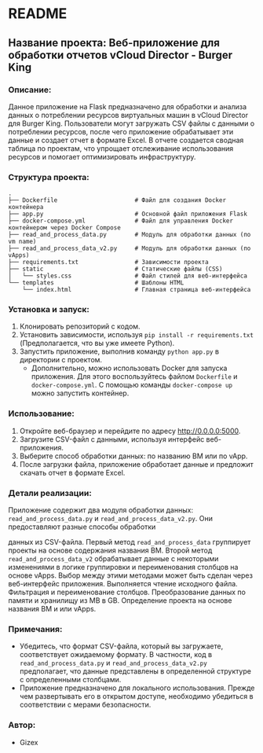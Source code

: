 # README

## Название проекта: Веб-приложение для обработки отчетов vCloud Director - Burger King

### Описание:
Данное приложение на Flask предназначено для обработки и анализа данных о потреблении ресурсов виртуальных машин в vCloud Director для Burger King. Пользователи могут загружать CSV файлы с данными о потреблении ресурсов, после чего приложение обрабатывает эти данные и создает отчет в формате Excel. В отчете создается сводная таблица по проектам, что упрощает отслеживание использования ресурсов и помогает оптимизировать инфраструктуру.

### Структура проекта:
```
.
├── Dockerfile                      # Файл для создания Docker контейнера
├── app.py                          # Основной файл приложения Flask
├── docker-compose.yml              # Файл для управления Docker контейнером через Docker Compose
├── read_and_process_data.py        # Модуль для обработки данных (по vm name)
├── read_and_process_data_v2.py     # Модуль для обработки данных (по vApps)
├── requirements.txt                # Зависимости проекта
├── static                          # Статические файлы (CSS)
│   └── styles.css                  # Файл стилей для веб-интерфейса
└── templates                       # Шаблоны HTML
    └── index.html                  # Главная страница веб-интерфейса
```

### Установка и запуск:
1. Клонировать репозиторий с кодом.
2. Установить зависимости, используя `pip install -r requirements.txt` (Предполагается, что вы уже имеете Python).
3. Запустить приложение, выполнив команду `python app.py` в директории с проектом.
   - Дополнительно, можно использовать Docker для запуска приложения. Для этого воспользуйтесь файлом `Dockerfile` и `docker-compose.yml`. С помощью команды `docker-compose up` можно запустить контейнер.

### Использование:
1. Откройте веб-браузер и перейдите по адресу http://0.0.0.0:5000.
2. Загрузите CSV-файл с данными, используя интерфейс веб-приложения.
3. Выберите способ обработки данных: по названию ВМ или по vApp.
4. После загрузки файла, приложение обработает данные и предложит скачать отчет в формате Excel.

### Детали реализации:
Приложение содержит два модуля обработки данных: `read_and_process_data.py` и `read_and_process_data_v2.py`. Они предоставляют разные способы обработки

 данных из CSV-файла. Первый метод `read_and_process_data` группирует проекты на основе содержания названия ВМ. Второй метод `read_and_process_data_v2` обрабатывает данные с некоторыми изменениями в логике группировки и переименования столбцов на основе vApps. Выбор между этими методами может быть сделан через веб-интерфейс приложения.
    Выполняется чтение исходного файла.
    Фильтрация и переименование столбцов.
    Преобразование данных по памяти и хранилищу из MB в GB.
    Определение проекта на основе названия ВМ и или vApps.
### Примечания:
- Убедитесь, что формат CSV-файла, который вы загружаете, соответствует ожидаемому формату. В частности, код в `read_and_process_data.py` и `read_and_process_data_v2.py` предполагает, что данные представлены в определенной структуре с определенными столбцами.
- Приложение предназначено для локального использования. Прежде чем развертывать его в открытом доступе, необходимо убедиться в соответствии с мерами безопасности.

### Автор:
- Gizex

